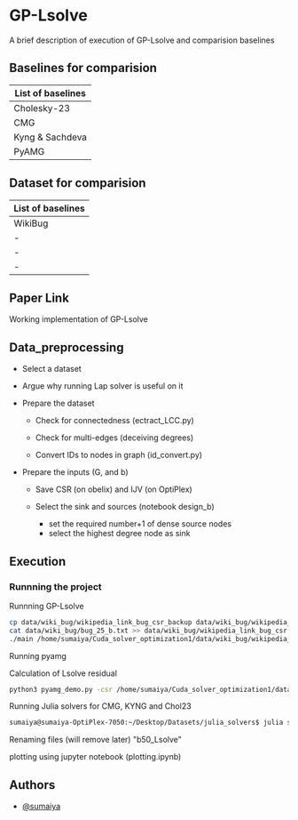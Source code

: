 
# GP-Lsolve

A brief description of execution of GP-Lsolve and comparision baselines

## Baselines for comparision

| List of baselines |
| ----------------- | 
| Cholesky-23       |
| CMG               | 
| Kyng & Sachdeva   | 
| PyAMG             | 


## Dataset for comparision

| List of baselines |
| ----------------- | 
| WikiBug           | 
| - | 
| - | 
| - | 


## Paper Link

Working implementation of GP-Lsolve 

## Data_preprocessing



* Select a dataset 
    
* Argue why running Lap solver is useful on it 

* Prepare the dataset 

    * Check for connectedness (ectract_LCC.py)

    * Check for multi-edges (deceiving degrees) 

    * Convert IDs to nodes in graph (id_convert.py)

* Prepare the inputs (G, and b)

    * Save CSR (on obelix) and IJV (on OptiPlex)

    * Select the sink and sources  (notebook design_b)
        * set the required number+1  of dense source nodes
        * select the highest degree node as sink



## Execution

### Runnning the project

Runnning GP-Lsolve 
```bash
cp data/wiki_bug/wikipedia_link_bug_csr_backup data/wiki_bug/wikipedia_link_bug_csr
cat data/wiki_bug/bug_25_b.txt >> data/wiki_bug/wikipedia_link_bug_csr
./main /home/sumaiya/Cuda_solver_optimization1/data/wiki_bug/wikipedia_link_bug_csr data/wiki_bug/wikipedia_link_bug_b_25_beta_1.out
```
Running pyamg 

Calculation of Lsolve residual
```bash
python3 pyamg_demo.py -csr /home/sumaiya/Cuda_solver_optimization1/data/wiki_bug/wikipedia_link_bug_csr -lapFile /home/sumaiya/Cuda_solver_optimization1/data/wiki_bug/wikipedia_link_bug_b_25.out -pyamFile /home/sumaiya/Cuda_solver_optimization1/data/wiki_bug/pyamg_b_25.out 
```

Running Julia solvers for CMG, KYNG and Chol23
```bash
sumaiya@sumaiya-OptiPlex-7050:~/Desktop/Datasets/julia_solvers$ julia solvers.jl wiki_bug/wikipedia_link_bug_ijv wiki_bug/bug_12_b.txt wiki_bug/results/b12
```
Renaming files (will remove later) "b50_Lsolve"

plotting using jupyter notebook (plotting.ipynb)

## Authors

- [@sumaiya](www.cse.iitd.ac.in/~sumaiya/)

